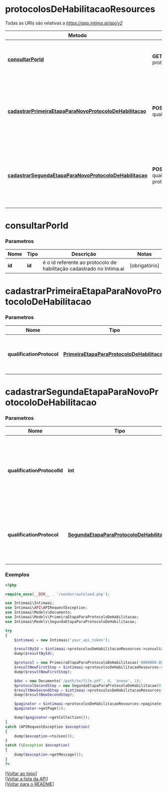 # **protocolosDeHabilitacaoResources**

Todas as URIs são relativas a *https://app.intima.ai/api/v2*

Metodo | Requisição HTTP | Descrição
------------- | ------------- | -------------
[**consultarPorId**](protocolosDeHabilitacaoResources.md#consultarPorId) | **GET** /process-qualification-protocols/{id} | Visualiza um protocolo de habilitação pelo id
[**cadastrarPrimeiraEtapaParaNovoProtocoloDeHabilitacao**](protocolosDeHabilitacaoResources.md#cadastrarPrimeiraEtapaParaNovoProtocoloDeHabilitacao) | **POST** /actions/process-qualification-protocols | Cadastra um novo protocolo de habilitação, e coleta as informações iniciais para a primeira etapa
[**cadastrarSegundaEtapaParaNovoProtocoloDeHabilitacao**](protocolosDeHabilitacaoResources.md#cadastrarSegundaEtapaParaNovoProtocoloDeHabilitacao) | **POST** /actions/process-qualification-protocols/{qualification_protocol_id} | Finaliza o protoco de habilitação, está é a segunda e ultima etapa do protocolo de habilitação

# **consultarPorId**

### Parametros

Nome | Tipo | Descrição | Notas
------------- | ------------- | ------------- | -------------
**id** | **id**| é o id referente ao protocolo de habilitação cadastrado no Intima.ai | [obrigatório]

# **cadastrarPrimeiraEtapaParaNovoProtocoloDeHabilitacao**

### Parametros

Nome | Tipo | Descrição | Notas
------------- | ------------- | ------------- | -------------
**qualificationProtocol** | [**PrimeiraEtapaParaProtocoloDeHabilitacao**](../models/qualification_protocol/PrimeiraEtapaParaProtocoloDeHabilitacao.md) | parametros necessários para a criação de um novo registro | [obrigatório]

# **cadastrarSegundaEtapaParaNovoProtocoloDeHabilitacao**

### Parametros

Nome | Tipo | Descrição | Notas
------------- | ------------- | ------------- | -------------
**qualificationProtocolId** | **int**| é o id referente ao protocolo de habilitação cadastrado no Intima.ai, fornecido na primeira etapa | [obrigatório]
**qualificationProtocol** | [**SegundaEtapaParaProtocoloDeHabilitacao**](../models/qualification_protocol/SegundaEtapaParaProtocoloDeHabilitacao.md) | parametros necessários para a segunda e ultima etapa do protocolo de habilitação | [obrigatório]

### Exemplos
```php
<?php

require_once(__DIR__ . '/vendor/autoload.php');

use Intimaai\Intimaai;
use Intimaai\API\APIRequestException;
use Intimaai\Models\Documento;
use Intimaai\Models\PrimeiraEtapaParaProtocoloDeHabilitacao;
use Intimaai\Models\SegundaEtapaParaProtocoloDeHabilitacao;

try 
{
    $intimaai = new Intimaai('your_api_token');

    $resultById = $intimaai->protocolosDeHabilitacaoResources->consultarPorId(45217);
    dump($resultById);

    $protocol = new PrimeiraEtapaParaProtocoloDeHabilitacao('0000000-00.0000.0.00.0000', 1);
    $resultNewFirstStep = $intimaai->protocolosDeHabilitacaoResources->cadastrarPrimeiraEtapaParaNovoProtocoloDeHabilitacao($protocol);
    dump($resultNewFirstStep);

    $doc = new Documento('/path/to/file.pdf', 0, 'anexo', 1);
    $protocolSecondStep = new SegundaEtapaParaProtocoloDeHabilitacao(0, 0, 1, ['BANCO FULANO'], 0, [$doc]);
    $resultNewSecondStep = $intimaai->protocolosDeHabilitacaoResources->cadastrarSegundaEtapaParaNovoProtocoloDeHabilitacao(41, $protocolSecondStep);
    dump($resultNewSecondStep);

    $paginator = $intimaai->protocolosDeHabilitacaoResources->paginate();
    $paginator->getPage(1);

    dump($paginator->getCollection());
}
catch (APIRequestException $exception)
{
    dump($exception->toJson());
}
catch (\Exception $exception)
{
    dump($exception->getMessage());
}
?>
```

[[Voltar ao topo]](#)        
[[Voltar a lista da API]](../../README.md#Documentação-para-os-Endpoints-da-API)    
[[Voltar para o README]](../../README.md#Intima.ai---SDK-PHP)
